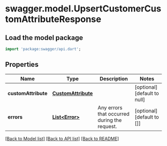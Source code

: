 # swagger.model.UpsertCustomerCustomAttributeResponse

## Load the model package
```dart
import 'package:swagger/api.dart';
```

## Properties
Name | Type | Description | Notes
------------ | ------------- | ------------- | -------------
**customAttribute** | [**CustomAttribute**](CustomAttribute.md) |  | [optional] [default to null]
**errors** | [**List&lt;Error&gt;**](Error.md) | Any errors that occurred during the request. | [optional] [default to []]

[[Back to Model list]](../README.md#documentation-for-models) [[Back to API list]](../README.md#documentation-for-api-endpoints) [[Back to README]](../README.md)

